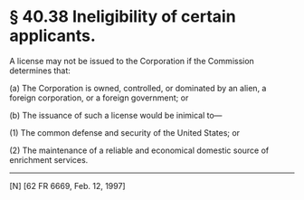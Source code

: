 # § 40.38   Ineligibility of certain applicants.

A license may not be issued to the Corporation if the Commission determines that:


(a) The Corporation is owned, controlled, or dominated by an alien, a foreign corporation, or a foreign government; or


(b) The issuance of such a license would be inimical to—


(1) The common defense and security of the United States; or


(2) The maintenance of a reliable and economical domestic source of enrichment services.



---

[N] [62 FR 6669, Feb. 12, 1997]




